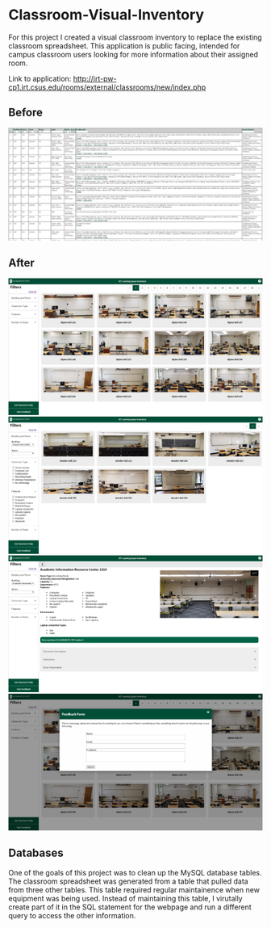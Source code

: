 # Classroom-Visual-Inventory

For this project I created a visual classroom inventory to replace the existing classroom spreadsheet. This application is public facing, intended for campus classroom users looking for more information about their assigned room.

Link to application: http://irt-pw-cp1.irt.csus.edu/rooms/external/classrooms/new/index.php

## Before

![Before picture](/CVI_5.PNG)

## After

![Before picture](/CVI_1.PNG)
![Before picture](/CVI_2.PNG)
![Before picture](/CVI_3.PNG)
![Before picture](/CVI_4.PNG)

## Databases

One of the goals of this project was to clean up the MySQL database tables. The classroom spreadsheet was generated from a table that pulled data from three other tables. This table required regular maintainence when new equipment was being used. Instead of maintaining this table, I virutally create part of it in the SQL statement for the webpage and run a different query to access the other information.
